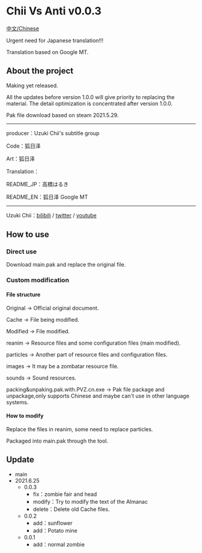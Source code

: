 # Chii Vs Anti v0.0.3

[中文/Chinese](https://github.com/osttsStudio/Chii-Vs-Anti/README.md)

Urgent need for Japanese translation!!!

Translation based on Google MT.

## About the project

Making yet released.

All the updates before version 1.0.0 will give priority to replacing the material. The detail optimization is concentrated after version 1.0.0.

Pak file download based on steam 2021.5.29.<hr>

producer：Uzuki Chii's subtitle group

Code：狐日泽

Art：狐日泽

Translation：

README_JP：高橋はるき

README_EN：狐日泽 Google MT<hr>

Uzuki Chii：[bilibili](https://live.bilibili.com/22870039) / [twitter](https://twitter.com/uzukichii) / [youtube](https://www.youtube.com/channel/UCJxPldVojkxP1lQZuPskJtg)

## How to use

### Direct use

Download main.pak and replace the original file.

### Custom modification

#### File structure

Original -> Official original document.

Cache -> File being modified.

Modified -> File modified.

reanim -> Resource files and some configuration files (main modified).

particles -> Another part of resource files and configuration files.

images -> It may be a zombatar resource file.

sounds -> Sound resources.

packing&unpaking.pak.with.PVZ.cn.exe -> Pak file package and unpackage,only supports Chinese and maybe can't use in other language systems.

#### How to modify

Replace the files in reanim, some need to replace particles.

Packaged into main.pak through the tool.

## Update
- main
 - 2021.6.25
     - 0.0.3
         - fix：zombie fair and head
         - modify：Try to modify the text of the Almanac
         - delete：Delete old Cache files.
     - 0.0.2
         - add：sunflower
         - add：Potato mine
     - 0.0.1
         - add：normal zombie

